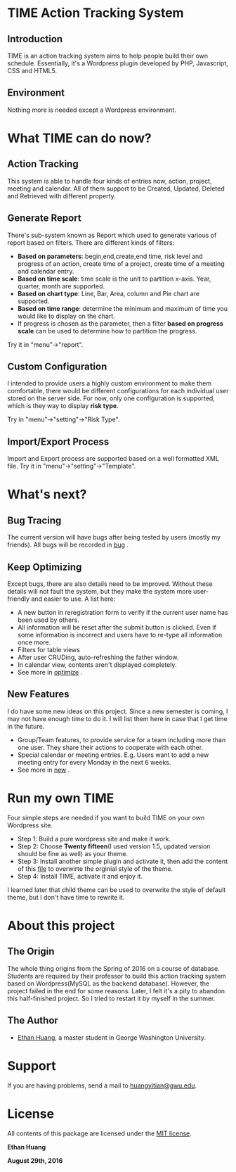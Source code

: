 # TIME Action Tracking System
## Introduction

TIME is an action tracking system aims to help people build their own schedule. Essentially, it's a Wordpress plugin developed by PHP, Javascript, CSS and HTML5.  

## Environment
Nothing more is needed except a Wordpress environment.


# What TIME can do now?
## Action Tracking
This system is able to handle four kinds of entries now, action, project, meeting and calendar. All of them support to be Created, Updated, Deleted and Retrieved with different property.  

## Generate Report
There's sub-system known as Report which used to generate various of report based on filters. There are different kinds of filters:
* **Based on parameters**: begin,end,create,end time, risk level and progress of an action, create time of a project, create time of a meeting and calendar entry.
*  **Based on time scale**: time scale is the unit to partition x-axis. Year, quarter, month are supported.
*  **Based on chart type**: Line, Bar, Area, column and Pie chart are supported.
*  **Based on time range**: determine the minimum and maximum of time you would like to display on the chart. 
*  If progress is chosen as the parameter, then a filter **based on progress scale** can be used to determine how to partition the progress. 

Try it in "menu"->"report".


## Custom Configuration
I intended to provide users a highly custom environment to make them comfortable, there would be different configurations for each individual user stored on the server side. For now, only one configuration is supported, which is they way to display **risk type**. 

Try in "menu"->"setting"->"Risk Type".


## Import/Export Process
Import and Export process are supported based on a well formatted XML file. Try it in "menu"->"setting"->"Template".



# What's next?

## Bug Tracing
The current version will have bugs after being tested by users (mostly my friends). All bugs will be recorded in [bug](https://github.com/wfgydbu/timeistime/blob/eb85357d82e0122aee3d9ad929fcdbe4f6283f11/trace/bug.md) .


## Keep Optimizing
Except bugs, there are also details need to be improved. Without these details will not fault the system, but they make the system more user-friendly and easier to use. A list here:
* A new button in reregistration form to verify if the current user name has been used by others.
* All information will be reset after the submit button is clicked. Even if some information is incorrect and users have to re-type all information once more.
* Filters for table views
* After user CRUDing, auto-refreshing the father window. 
* In calendar view, contents aren't displayed completely.
* See more in [optimize](https://github.com/wfgydbu/timeistime/blob/eb85357d82e0122aee3d9ad929fcdbe4f6283f11/trace/optimize.md) .


## New Features

I do have some new ideas on this project. Since a new semester is coming, I may not have enough time to do it. I will list them here in case that I get time in the future.
* Group/Team features, to provide service for a team including more than one user. They share their actions to cooperate with each other. 
* Special calendar or meeting entries. E.g. Users want to add a new meeting entry for every Monday in the next 6 weeks.
* See more in [new](https://github.com/wfgydbu/timeistime/blob/eb85357d82e0122aee3d9ad929fcdbe4f6283f11/trace/new.md) .


# Run my own TIME
Four simple steps are needed if you want to build TIME on your own Wordpress site.

* Step 1: Build a pure wordpress site and make it work.
* Step 2: Choose **Twenty fifteen**(I used version 1.5, updated version should be fine as well) as your theme.
* Step 3: Install another simple plugin and activate it, then add the content of this [file](https://github.com/wfgydbu/timeistime/blob/eb85357d82e0122aee3d9ad929fcdbe4f6283f11/resource/overwrite_css.txt) to overwirte the orginial style of the theme. 
* Step 4: Install TIME, activate it and enjoy it.

I learned later that child theme can be used to overwrite the style of default theme, but I don't have time to rewrite it.

# About this project
## The Origin
The whole thing origins from the Spring of 2016 on a course of database. Students are required by their professor to build this action tracking system based on Wordpress(MySQL as the backend database). However, the project failed in the end for some reasons. Later, I felt it's a pity to abandon this half-finished project. So I tried to restart it by myself in the summer.

## The Author
* [Ethan Huang](http://journal.ethanshub.com ), a master student in George Washington University.


# Support

If you are having problems, send a mail to [huangyitian@gwu.edu](huangyitian@gwu.edu).

# License

All contents of this package are licensed under the [MIT license](https://github.com/wfgydbu/timeistime/blob/eb85357d82e0122aee3d9ad929fcdbe4f6283f11/LICENSE.md).

**Ethan Huang**

**August 29th, 2016**